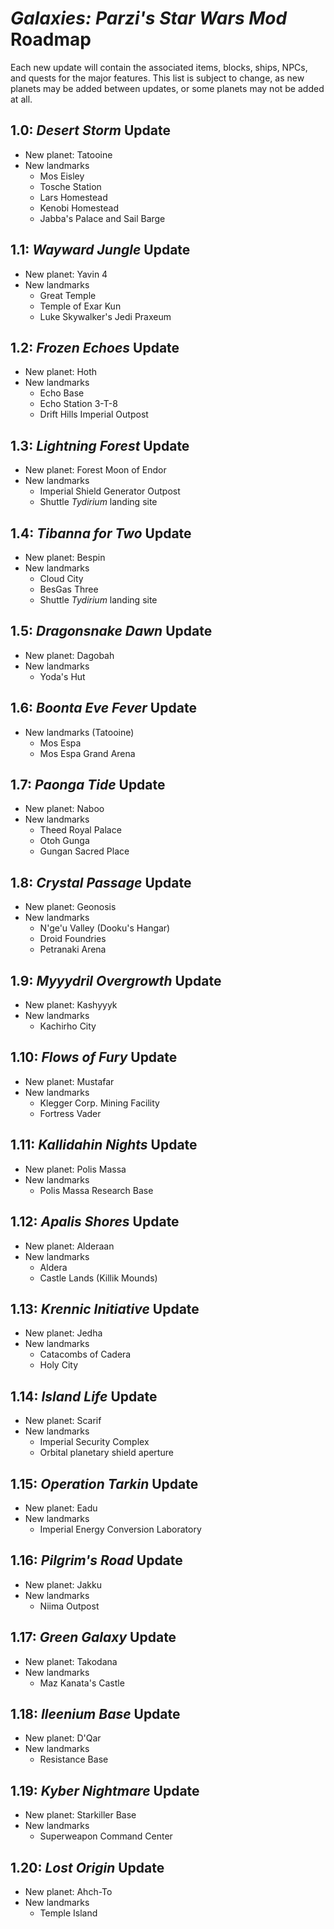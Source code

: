 # *Galaxies: Parzi's Star Wars Mod* Roadmap
Each new update will contain the associated items, blocks, ships, NPCs, and quests for the major features. This list is subject to change, as new planets may be added between updates, or some planets may not be added at all.
## 1.0: *Desert Storm* Update
* New planet: Tatooine
* New landmarks
  * Mos Eisley
  * Tosche Station
  * Lars Homestead
  * Kenobi Homestead
  * Jabba's Palace and Sail Barge
## 1.1: *Wayward Jungle* Update
* New planet: Yavin 4
* New landmarks
  * Great Temple
  * Temple of Exar Kun
  * Luke Skywalker's Jedi Praxeum
## 1.2: *Frozen Echoes* Update
* New planet: Hoth
* New landmarks
  * Echo Base
  * Echo Station 3-T-8
  * Drift Hills Imperial Outpost
## 1.3: *Lightning Forest* Update
* New planet: Forest Moon of Endor
* New landmarks
  * Imperial Shield Generator Outpost
  * Shuttle *Tydirium* landing site
## 1.4: *Tibanna for Two* Update
* New planet: Bespin
* New landmarks
  * Cloud City
  * BesGas Three
  * Shuttle *Tydirium* landing site
## 1.5: *Dragonsnake Dawn* Update
* New planet: Dagobah
* New landmarks
  * Yoda's Hut
## 1.6: *Boonta Eve Fever* Update
* New landmarks (Tatooine)
  * Mos Espa
  * Mos Espa Grand Arena
## 1.7: *Paonga Tide* Update
* New planet: Naboo
* New landmarks
  * Theed Royal Palace
  * Otoh Gunga
  * Gungan Sacred Place
## 1.8: *Crystal Passage* Update
* New planet: Geonosis
* New landmarks
  * N'ge'u Valley (Dooku's Hangar)
  * Droid Foundries
  * Petranaki Arena
## 1.9: *Myyydril Overgrowth* Update
* New planet: Kashyyyk
* New landmarks
  * Kachirho City
## 1.10: *Flows of Fury* Update
* New planet: Mustafar
* New landmarks
  * Klegger Corp. Mining Facility
  * Fortress Vader
## 1.11: *Kallidahin Nights* Update
* New planet: Polis Massa
* New landmarks
  * Polis Massa Research Base
## 1.12: *Apalis Shores* Update
* New planet: Alderaan
* New landmarks
  * Aldera
  * Castle Lands (Killik Mounds)
## 1.13: *Krennic Initiative* Update
* New planet: Jedha
* New landmarks
  * Catacombs of Cadera
  * Holy City
## 1.14: *Island Life* Update
* New planet: Scarif
* New landmarks
  * Imperial Security Complex
  * Orbital planetary shield aperture
## 1.15: *Operation Tarkin* Update
* New planet: Eadu
* New landmarks
  * Imperial Energy Conversion Laboratory
## 1.16: *Pilgrim's Road* Update
* New planet: Jakku
* New landmarks
  * Niima Outpost
## 1.17: *Green Galaxy* Update
* New planet: Takodana
* New landmarks
  * Maz Kanata's Castle
## 1.18: *Ileenium Base* Update
* New planet: D'Qar
* New landmarks
  * Resistance Base
## 1.19: *Kyber Nightmare* Update
* New planet: Starkiller Base
* New landmarks
  * Superweapon Command Center
## 1.20: *Lost Origin* Update
* New planet: Ahch-To
* New landmarks
  * Temple Island
